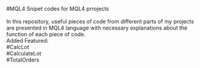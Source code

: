#MQL4
Snipet codes for MQL4 prrojects<br>
<br>
In this repository, useful pieces of code from different parts of my projects are presented in MQL4 language with necessary explanations about the function of each piece of code.
<br>
Added Featured:<br>
#CalcLot<br>
#CalculateLot<br>
#TotalOrders<br>

